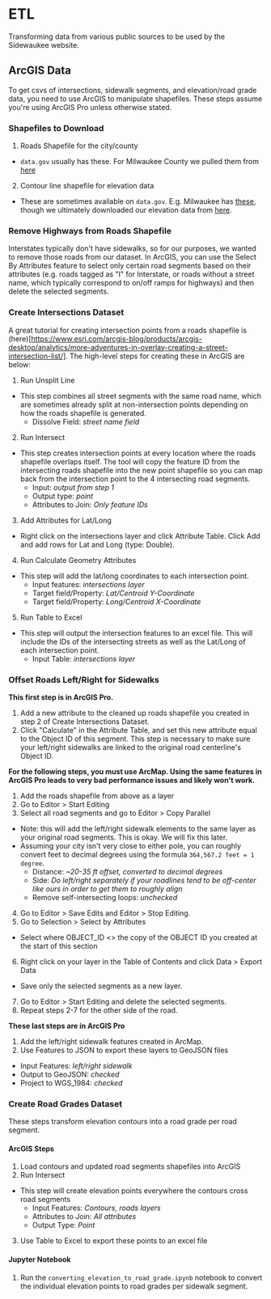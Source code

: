 # ETL
Transforming data from various public sources to be used by the Sidewaukee website.

## ArcGIS Data
To get csvs of intersections, sidewalk segments, and elevation/road grade data, you need to use ArcGIS to manipulate shapefiles. These steps assume you're using ArcGIS Pro unless otherwise stated.

### Shapefiles to Download
1. Roads Shapefile for the city/county
* `data.gov` usually has these. For Milwaukee County we pulled them from [here](https://catalog.data.gov/dataset/tiger-line-shapefile-2015-county-milwaukee-county-wi-all-roads-county-based-shapefile)
2. Contour line shapefile for elevation data
* These are sometimes available on `data.gov`. E.g. Milwaukee has [these](https://catalog.data.gov/dataset/tiger-line-shapefile-2015-county-milwaukee-county-wi-all-roads-county-based-shapefile), though we ultimately downloaded our elevation data from [here](http://mclio.maps.arcgis.com/apps/webappviewer/index.html?id=84c7b8d95af04cdda6b0c2ae26590531). 

### Remove Highways from Roads Shapefile
Interstates typically don't have sidewalks, so for our purposes, we wanted to remove those roads from our dataset. In ArcGIS, you can use the Select By Attributes feature to select only certain road segments based on their attributes (e.g. roads tagged as "I" for Interstate, or roads without a street name, which typically correspond to on/off ramps for highways) and then delete the selected segments. 

### Create Intersections Dataset
A great tutorial for creating intersection points from a roads shapefile is (here)[https://www.esri.com/arcgis-blog/products/arcgis-desktop/analytics/more-adventures-in-overlay-creating-a-street-intersection-list/]. The high-level steps for creating these in ArcGIS are below:

1. Run Unsplit Line
* This step combines all street segments with the same road name, which are sometimes already split at non-intersection points depending on how the roads shapefile is generated.
  * Dissolve Field: *street name field*
2. Run Intersect
* This step creates intersection points at every location where the roads shapefile overlaps itself. The tool will copy the feature ID from the intersecting roads shapefile into the new point shapefile so you can map back from the intersection point to the 4 intersecting road segments. 
  * Input: *output from step 1*
  * Output type: *point*
  * Attributes to Join: *Only feature IDs*
3. Add Attributes for Lat/Long
* Right click on the intersections layer and click Attribute Table. Click Add and add rows for Lat and Long (type: Double).
4. Run Calculate Geometry Attributes
* This step will add the lat/long coordinates to each intersection point.
  * Input features: *intersections layer*
  * Target field/Property: *Lat/Centroid Y-Coordinate*
  * Target field/Property: *Long/Centroid X-Coordinate*
5. Run Table to Excel
* This step will output the intersection features to an excel file. This will include the IDs of the intersecting streets as well as the Lat/Long of each intersection point.
  * Input Table: *intersections layer*



### Offset Roads Left/Right for Sidewalks
**This first step is in ArcGIS Pro.**
1. Add a new attribute to the cleaned up roads shapefile you created in step 2 of Create Intersections Dataset.
2. Click "Calculate" in the Attribute Table, and set this new attribute equal to the Object ID of this segment.
This step is necessary to make sure your left/right sidewalks are linked to the original road centerline's Object ID.

**For the following steps, you must use ArcMap. Using the same features in ArcGIS Pro leads to very bad performance issues and likely won't work.**

1. Add the roads shapefile from above as a layer
2. Go to Editor > Start Editing
3. Select all road segments and go to Editor > Copy Parallel
* Note: this will add the left/right sidewalk elements to the same layer as your original road segments. This is okay. We will fix this later.
* Assuming your city isn't very close to either pole, you can roughly convert feet to decimal degrees using the formula `364,567.2 feet = 1 degree`. 
  * Distance: *~20-35 ft offset, converted to decimal degrees*
  * Side: *Do left/right separately if your roadlines tend to be off-center like ours in order to get them to roughly align*
  * Remove self-intersecting loops: *unchecked*

4. Go to Editor > Save Edits and Editor > Stop Editing.
5. Go to Selection > Select by Attributes
* Select where OBJECT_ID <> the copy of the OBJECT ID you created at the start of this section
6. Right click on your layer in the Table of Contents and click Data > Export Data
* Save only the selected segments as a new layer. 
7. Go to Editor > Start Editing and delete the selected segments.
8. Repeat steps 2-7 for the other side of the road.

**These last steps are in ArcGIS Pro**
1. Add the left/right sidewalk features created in ArcMap.
2. Use Features to JSON to export these layers to GeoJSON files
* Input Features: *left/right sidewalk*
* Output to GeoJSON: *checked*
* Project to WGS_1984: *checked*


### Create Road Grades Dataset
These steps transform elevation contours into a road grade per road segment. 

#### ArcGIS Steps
1. Load contours and updated road segments shapefiles into ArcGIS
2. Run Intersect
* This step will create elevation points everywhere the contours cross road segments
  * Input Features: *Contours, roads layers*
  * Attributes to Join: *All attributes*
  * Output Type: *Point*

3. Use Table to Excel to export these points to an excel file

#### Jupyter Notebook
1. Run the `converting_elevation_to_road_grade.ipynb` notebook to convert the individual elevation points to road grades per sidewalk segment.

